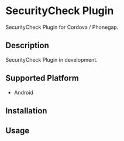 # SecurityCheck Plugin
SecurityCheck Plugin for Cordova / Phonegap.

## Description
SecurityCheck Plugin in development.

## Supported Platform
- Android

## Installation


## Usage
